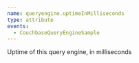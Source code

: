 ```yaml
---
name: queryengine.uptimeInMilliseconds
type: attribute
events:
  - CouchbaseQueryEngineSample
---
```


Uptime of this query engine, in milliseconds